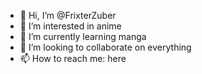 - 👋 Hi, I’m @FrixterZuber
- 👀 I’m interested in anime
- 🌱 I’m currently learning manga
- 💞️ I’m looking to collaborate on everything
- 📫 How to reach me: here

<!---
FrixterZuber/FrixterZuber is a ✨ special ✨ repository because its `README.md` (this file) appears on your GitHub profile.
You can click the Preview link to take a look at your changes.
--->
